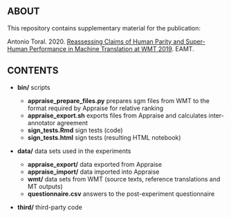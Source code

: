 ABOUT
-----

This repository contains supplementary material for the publication:

Antonio Toral. 2020. [Reassessing Claims of Human Parity and Super-Human Performance in Machine Translation at WMT 2019](https://arxiv.org/abs/2005.05738). EAMT.


CONTENTS
--------

- **bin/** scripts
  - **appraise_prepare_files.py** prepares sgm files from WMT to the format required by Appraise for relative ranking
  - **appraise_export.sh** exports files from Appraise and calculates inter-annotator agreement 
  - **sign_tests.Rmd** sign tests (code)
  - **sign_tests.html** sign tests (resulting HTML notebook)

- **data/** data sets used in the experiments
  - **appraise_export/** data exported from Appraise
  - **appraise_import/** data imported into Appraise
  - **wmt/** data sets from WMT (source texts, reference translations and MT outputs)
  - **questionnaire.csv** answers to the post-experiment questionnaire

- **third/** third-party code

